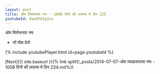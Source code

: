 ```yaml
---
layout: post
title: ओम विमोचनया नमः - 1008 दिनों की तपस्या में दिन 225
youtubeId: 8quHTAIg3co
---
```

 
 
 ओम विमोचनया नमः  
 
 -  जो मोक्ष देतो 
 
  
 
  
 
 
 
 
 
 


{% include youtubePlayer.html id=page.youtubeId %}
 
[Next]({{ site.baseurl }}{% link  split1/_posts/2014-07-07-ओम व्याळारूपाया नमः - 1008 दिनों की तपस्या में दिन 234.md%})
 
